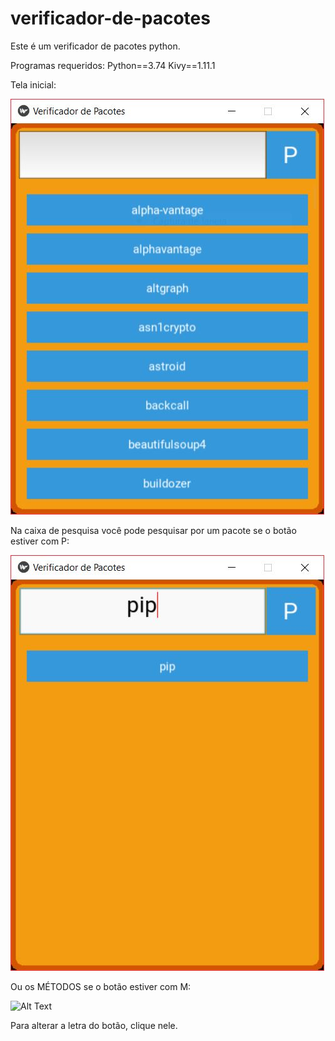 # verificador-de-pacotes

Este é um verificador de pacotes python.

Programas requeridos:
Python==3.74
Kivy==1.11.1

Tela inicial:

  ![Alt Text](https://raw.githubusercontent.com/VictorManhani/verificador-de-pacotes/master/telainicial.JPG)


Na caixa de pesquisa você pode pesquisar por um pacote se o botão estiver com P:

  ![Alt Text](https://raw.githubusercontent.com/VictorManhani/verificador-de-pacotes/master/pesquisa%20de%20um%20pacote.JPG)
  

Ou os MÉTODOS se o botão estiver com M:

  ![Alt Text](https://raw.githubusercontent.com/VictorManhani/verificador-de-pacotes/master/m%C3%A9todos%20deste%20pacote.JPG)


Para alterar a letra do botão, clique nele.  
 
